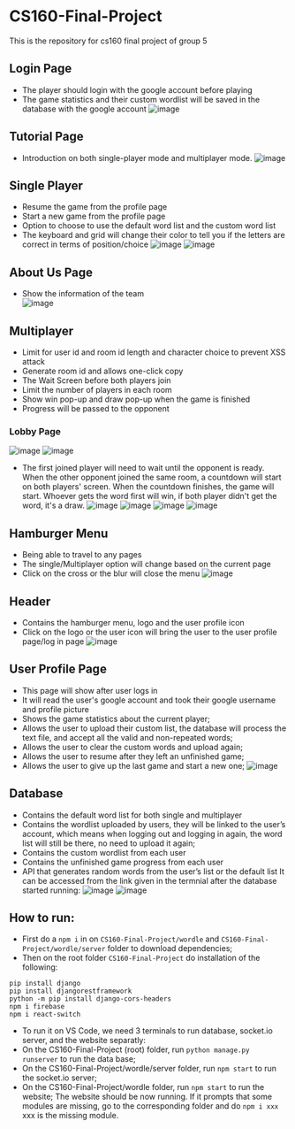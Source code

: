 # CS160-Final-Project
This is the repository for cs160 final project of group 5

## Login Page
- The player should login with the google account before playing
- The game statistics and their custom wordlist will be saved in the database with the google account
![image](https://user-images.githubusercontent.com/26106407/171949225-4e78786f-ce39-4920-88e4-85eaf15bc504.png)

## Tutorial Page
- Introduction on both single-player mode and multiplayer mode.
![image](https://user-images.githubusercontent.com/26106407/171951118-5d9948a3-266d-42e5-9b24-da0ed8da5f06.png)

## Single Player  
- Resume the game from the profile page  
- Start a new game from the profile page  
- Option to choose to use the default word list and the custom word list  
- The keyboard and grid will change their color to tell you if the letters are correct in terms of position/choice 
![image](https://user-images.githubusercontent.com/26106407/171949769-627f64e9-8cbe-43ef-abef-4bdc36af4eb3.png)
![image](https://user-images.githubusercontent.com/26106407/171950826-228e299a-a546-4078-88c1-691217dbeaf6.png)

## About Us Page  
- Show the information of the team  
![image](https://user-images.githubusercontent.com/26106407/171949809-21803d3d-adaa-40b4-8cff-df043379c3bf.png)

## Multiplayer
- Limit for user id and room id length and character choice to prevent XSS attack
- Generate room id and allows one-click copy
- The Wait Screen before both players join
- Limit the number of players in each room
- Show win pop-up and draw pop-up when the game is finished
- Progress will be passed to the opponent


### Lobby Page
![image](https://user-images.githubusercontent.com/26106407/171949885-44ada520-ee0d-4b4b-ae83-c8269a521f5b.png)
![image](https://user-images.githubusercontent.com/26106407/171950050-a5471958-bc78-42e8-8254-c81dc629e37f.png)
- The first joined player will need to wait until the opponent is ready. When the other opponent joined the same room, a countdown will start on both players' screen. When the countdown finishes, the game will start. Whoever gets the word first will win, if both player didn't get the word, it's a draw.
![image](https://user-images.githubusercontent.com/26106407/171950255-04a6c254-0593-4ddb-928b-92eb3c85b3d6.png)
![image](https://user-images.githubusercontent.com/26106407/171950300-6ec706de-8454-4669-8431-fb348cc31f74.png)
![image](https://user-images.githubusercontent.com/26106407/171950533-1724dc12-a756-4f39-aa1a-faf4fdbd9177.png)
![image](https://user-images.githubusercontent.com/26106407/171950752-8b59ff3f-63b4-492e-8962-2b6b1d88af6c.png)
    
    
## Hamburger Menu
- Being able to travel to any pages
- The single/Multiplayer option will change based on the current page
- Click on the cross or the blur will close the menu
![image](https://user-images.githubusercontent.com/26106407/171951316-4edef8af-32f3-477c-a45e-84b173d84835.png)

    
## Header
- Contains the hamburger menu, logo and the user profile icon
- Click on the logo or the user icon will bring the user to the user profile page/log in page
![image](https://user-images.githubusercontent.com/26106407/171951475-f6543745-b8ae-4e66-92b7-acd081b974b1.png)

## User Profile Page
- This page will show after user logs in
- It will read the user's google account and took their google username and profile picture
- Shows the game statistics about the current player;
- Allows the user to upload their custom list, the database will process the text file, and accept all the valid and non-repeated words;
- Allows the user to clear the custom words and upload again;
- Allows the user to resume after they left an unfinished game;
- Allows the user to give up the last game and start a new one;
![image](https://user-images.githubusercontent.com/26106407/171951868-6aff129b-2a0b-4e94-af72-9db3a6f7831b.png)

## Database
- Contains the default word list for both single and multiplayer
- Contains the wordlist uploaded by users, they will be linked to the user’s account, which means when logging out and logging in again, the word list will still be there, no need to upload it again;
- Contains the custom wordlist from each user
- Contains the unfinished game progress from each user
- API that generates random words from the user’s list or the default list
It can be accessed from the link given in the termnial after the database started running:
![image](https://user-images.githubusercontent.com/26106407/171951637-bb418b23-181f-4d00-b0c7-66453e4bffc6.png)
![image](https://user-images.githubusercontent.com/26106407/171952737-0563e569-248c-44b9-be46-5be393010ae6.png)


## How to run:
- First do a ```npm i``` in on ```CS160-Final-Project/wordle``` and ```CS160-Final-Project/wordle/server``` folder to download dependencies;
- Then on the root folder ```CS160-Final-Project``` do installation of the following:
```
pip install django
pip install djangorestframework
python -m pip install django-cors-headers
npm i firebase
npm i react-switch
```
- To run it on VS Code, we need 3 terminals to run database, socket.io server, and the website separatly:
- On the CS160-Final-Project (root) folder, run ```python manage.py runserver``` to run the data base;
- On the CS160-Final-Project/wordle/server folder, run ```npm start``` to run the socket.io server;
- On the CS160-Final-Project/wordle folder, run ```npm start``` to run the website;
The website should be now running. If it prompts that some modules are missing, go to the corresponding folder and do ```npm i xxx``` xxx is the missing module.
